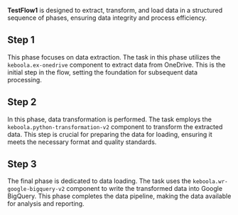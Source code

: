 **TestFlow1** is designed to extract, transform, and load data in a structured sequence of phases, ensuring data integrity and process efficiency.

## Step 1
This phase focuses on data extraction. The task in this phase utilizes the `keboola.ex-onedrive` component to extract data from OneDrive. This is the initial step in the flow, setting the foundation for subsequent data processing.

## Step 2
In this phase, data transformation is performed. The task employs the `keboola.python-transformation-v2` component to transform the extracted data. This step is crucial for preparing the data for loading, ensuring it meets the necessary format and quality standards.

## Step 3
The final phase is dedicated to data loading. The task uses the `keboola.wr-google-bigquery-v2` component to write the transformed data into Google BigQuery. This phase completes the data pipeline, making the data available for analysis and reporting.

